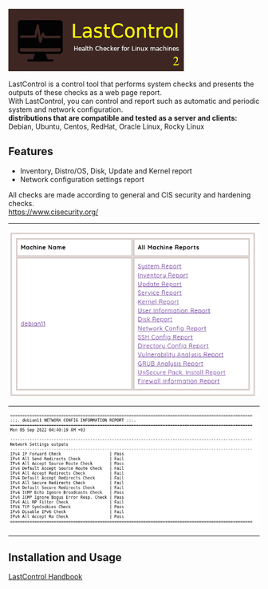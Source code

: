 ![alt text](images/lastcontrol_logo.png "LastControl")
<br>

LastControl is a control tool that performs system checks and presents the outputs of these checks as a web page report.<br>
With LastControl, you can control and report such as automatic and periodic system and network configuration.
<br>
**distributions that are compatible and tested as a server and clients:** <br>
Debian, Ubuntu, Centos, RedHat, Oracle Linux, Rocky Linux

## Features
- Inventory, Distro/OS, Disk, Update and Kernel report
- Network configuration settings report

All checks are made according to general and CIS security and hardening checks.<br>
https://www.cisecurity.org/

---

![alt text](images/lastcontrol_allreports1.png "LastControl Reports Screen")
<br>

---

![alt text](images/lastcontrol_report2.png "LastControl Network Report Screen")
<br>

---

## Installation and Usage
[LastControl Handbook](https://github.com/eesmer/LastControl/blob/main/LastControl-HandBook.md)
